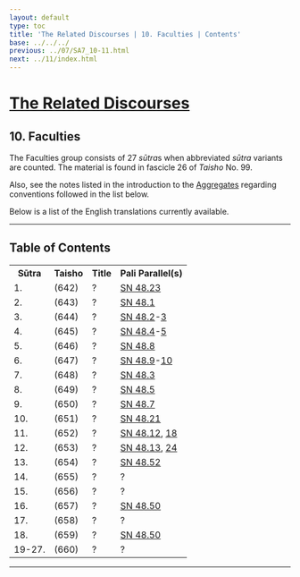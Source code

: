 ```yaml
---
layout: default
type: toc
title: 'The Related Discourses | 10. Faculties | Contents'
base: ../../../
previous: ../07/SA7_10-11.html
next: ../11/index.html
---
```


<h1><a href="../index.html">The Related Discourses</a></h1>
<h2>10. Faculties</h2>

<div class="intro"><p>The Faculties group consists of 27 <em>sūtra</em>s when abbreviated <em>sūtra</em> variants are counted. The material is found in fascicle 26 of <cite>Taisho</cite> No. 99.</p>

<p>Also, see the notes listed in the introduction to the <a href="../01/index.html" target="_blank">Aggregates</a> regarding conventions followed in the list below.</p>

<p>Below is a list of the English translations currently available.</p></div>

<hr/>

<h2>Table of Contents</h2>

<table class="ma-toc">
  <th>Sūtra</th>
  <th>Taisho</th>
  <th>Title</th>
  <th>Pali Parallel(s)</th>
  <tr>
    <td>1.</td>
    <td>(642)</td>
    <td><a href="SA10_1.html"></a>?</td>
    <td><a href="https://suttacentral.net/sn48.23" target="_blank">SN 48.23</a></td>
  </tr>
  <tr>
    <td>2.</td>
    <td>(643)</td>
    <td><a href="SA10_2.html"></a>?</td>
    <td><a href="https://suttacentral.net/sn48.1" target="_blank">SN 48.1</a></td>
  </tr>
  <tr>
    <td>3.</td>
    <td>(644)</td>
    <td><a href="SA10_3.html"></a>?</td>
    <td><a href="https://suttacentral.net/sn48.2" target="_blank">SN 48.2</a>-<a href="https://suttacentral.net/sn48.3" target="_blank">3</a></td>
  </tr>
  <tr>
    <td>4.</td>
    <td>(645)</td>
    <td><a href="SA10_4.html"></a>?</td>
    <td><a href="https://suttacentral.net/sn48.4" target="_blank">SN 48.4</a>-<a href="https://suttacentral.net/sn48.5" target="_blank">5</a></td>
  </tr>
  <tr>
    <td>5.</td>
    <td>(646)</td>
    <td><a href="SA10_5.html"></a>?</td>
    <td><a href="https://suttacentral.net/sn48.8" target="_blank">SN 48.8</a></td>
  </tr>
  <tr>
    <td>6.</td>
    <td>(647)</td>
    <td><a href="SA10_6.html"></a>?</td>
    <td><a href="https://suttacentral.net/sn48.9" target="_blank">SN 48.9</a>-<a href="https://suttacentral.net/sn48.10" target="_blank">10</a></td>
  </tr>
  <tr>
    <td>7.</td>
    <td>(648)</td>
    <td><a href="SA10_7.html"></a>?</td>
    <td><a href="https://suttacentral.net/sn48.3" target="_blank">SN 48.3</a></td>
  </tr>
  <tr>
    <td>8.</td>
    <td>(649)</td>
    <td><a href="SA10_8.html"></a>?</td>
    <td><a href="https://suttacentral.net/sn48.5" target="_blank">SN 48.5</a></td>
  </tr>
  <tr>
    <td>9.</td>
    <td>(650)</td>
    <td><a href="SA10_9.html"></a>?</td>
    <td><a href="https://suttacentral.net/sn48.7" target="_blank">SN 48.7</a></td>
  </tr>
  <tr>
    <td>10.</td>
    <td>(651)</td>
    <td><a href="SA10_10.html"></a>?</td>
    <td><a href="https://suttacentral.net/sn48.21" target="_blank">SN 48.21</a></td>
  </tr>
  <tr>
    <td>11.</td>
    <td>(652)</td>
    <td><a href="SA10_11.html"></a>?</td>
    <td><a href="https://suttacentral.net/sn48.12" target="_blank">SN 48.12</a>, <a href="https://suttacentral.net/sn48.18" target="_blank">18</a></td>
  </tr>
  <tr>
    <td>12.</td>
    <td>(653)</td>
    <td><a href="SA10_12.html"></a>?</td>
    <td><a href="https://suttacentral.net/sn48.13" target="_blank">SN 48.13</a>, <a href="https://suttacentral.net/sn48.24" target="_blank">24</a></td>
  </tr>
  <tr>
    <td>13.</td>
    <td>(654)</td>
    <td><a href="SA10_13.html"></a>?</td>
    <td><a href="https://suttacentral.net/sn48.52" target="_blank">SN 48.52</a></td>
  </tr>
  <tr>
    <td>14.</td>
    <td>(655)</td>
    <td><a href="SA10_14.html"></a>?</td>
    <td><a href="https://suttacentral.net/" target="_blank"></a>?</td>
  </tr>
  <tr>
    <td>15.</td>
    <td>(656)</td>
    <td><a href="SA10_15.html"></a>?</td>
    <td><a href="https://suttacentral.net/" target="_blank"></a>?</td>
  </tr>
  <tr>
    <td>16.</td>
    <td>(657)</td>
    <td><a href="SA10_16.html"></a>?</td>
    <td><a href="https://suttacentral.net/sn48.50" target="_blank">SN 48.50</a></td>
  </tr>
  <tr>
    <td>17.</td>
    <td>(658)</td>
    <td><a href="SA10_17.html"></a>?</td>
    <td><a href="https://suttacentral.net/" target="_blank"></a>?</td>
  </tr>
  <tr>
    <td>18.</td>
    <td>(659)</td>
    <td><a href="SA10_18.html"></a>?</td>
    <td><a href="https://suttacentral.net/sn48.50" target="_blank">SN 48.50</a></td>
  </tr>
  <tr>
    <td>19-27.</td>
    <td>(660)</td>
    <td><a href="SA10_19-27.html"></a>?</td>
    <td><a href="https://suttacentral.net/" target="_blank"></a>?</td>
  </tr>

</table>

<hr/>
